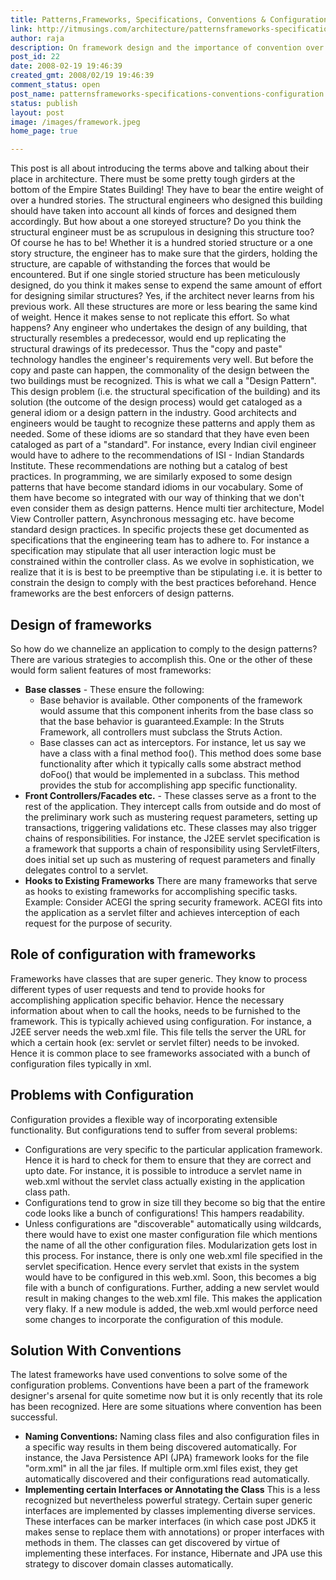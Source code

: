 ```yaml
---
title: Patterns,Frameworks, Specifications, Conventions & Configuration
link: http://itmusings.com/architecture/patternsframeworks-specifications-conventions-configuration
author: raja
description: On framework design and the importance of convention over (and in addition to)configuration
post_id: 22
date: 2008-02-19 19:46:39
created_gmt: 2008/02/19 19:46:39
comment_status: open
post_name: patternsframeworks-specifications-conventions-configuration
status: publish
layout: post
image: /images/framework.jpeg
home_page: true

---
```



This post is all about introducing the terms above and talking about their place in architecture. There must be some pretty tough girders at the bottom of the Empire States Building! They have to bear the entire weight of over a hundred stories. The structural engineers who designed this building should have taken into account all kinds of forces and designed them accordingly. But how about a one storeyed structure? Do you think the structural engineer must be as scrupulous in designing this structure too? Of course he has to be! Whether it is a hundred storied structure or a one story structure, the engineer has to make sure that the girders, holding the structure, are capable of withstanding the forces that would be encountered. But if one single storied structure has been meticulously designed, do you think it makes sense to expend the same amount of effort for designing similar structures? Yes, if the architect never learns from his previous work. All these structures are more or less bearing the same kind of weight. Hence it makes sense to not replicate this effort.  So what happens? Any engineer who undertakes the design of any building, that structurally resembles a predecessor, would end up replicating the structural drawings of its predecessor. Thus the "copy and paste" technology handles the engineer's requirements very well. But before the copy and paste can happen, the commonality of the design between the two buildings must be recognized. This is what we call a "Design Pattern". This design problem (i.e. the structural specification of the building) and its solution (the outcome of the design process) would get cataloged as a general idiom or a design pattern in the industry. Good architects and engineers would be taught to recognize these patterns and apply them as needed. Some of these idioms are so standard that they have even been cataloged as part of a "standard". For instance, every Indian civil engineer would have to adhere to the recommendations of ISI - Indian Standards Institute. These recommendations are nothing but a catalog of best practices. In programming, we are similarly exposed to some design patterns that have become standard idioms in our vocabulary. Some of them have become so integrated with our way of thinking that we don't even consider them as design patterns. Hence multi tier architecture, Model View Controller pattern, Asynchronous messaging etc. have become standard design practices. In specific projects these get documented as specifications that the engineering team has to adhere to. For instance a specification may stipulate that all user interaction logic must be constrained within the controller class. As we evolve in sophistication, we realize that it is is best to be preemptive than be stipulating i.e. it is better to constrain the design to comply with the best practices beforehand. Hence frameworks are the best enforcers of design patterns. 

## Design of frameworks

So how do we channelize an application to comply to the design patterns? There are various strategies to accomplish this. One or the other of these would form salient features of most frameworks: 

  * **Base classes** \- These ensure the following: 
    * Base behavior is available. Other components of the framework would assume that this component inherits from the base class so that the base behavior is guaranteed.Example: In the Struts Framework, all controllers must subclass the Struts Action.
    * Base classes can act as interceptors. For instance, let us say we have a class with a final method foo(). This method does some base functionality after which it typically calls some abstract method doFoo() that would be implemented in a subclass. This method provides the stub for accomplishing app specific functionality.
  * **Front Controllers/Facades etc.** \- These classes serve as a front to the rest of the application. They intercept calls from outside and do most of the preliminary work such as mustering request parameters, setting up transactions, triggering validations etc. These classes may also trigger chains of responsibilities. For instance, the J2EE servlet specification is a framework that supports a chain of responsibility using ServletFilters, does initial set up such as mustering of request parameters and finally delegates control to a servlet.
  * **Hooks to Existing Frameworks** There are many frameworks that serve as hooks to existing frameworks for accomplishing specific tasks. Example: Consider ACEGI the spring security framework. ACEGI fits into the application as a servlet filter and achieves interception of each request for the purpose of security.

## Role of configuration with frameworks

Frameworks have classes that are super generic. They know to process different types of user requests and tend to provide hooks for accomplishing application specific behavior. Hence the necessary information about when to call the hooks, needs to be furnished to the framework. This is typically achieved using configuration. For instance, a J2EE server needs the web.xml file. This file tells the server the URL for which a certain hook (ex: servlet or servlet filter) needs to be invoked. Hence it is common place to see frameworks associated with a bunch of configuration files typically in xml. 

## Problems with Configuration

Configuration provides a flexible way of incorporating extensible functionality. But configurations tend to suffer from several problems: 

  * Configurations are very specific to the particular application framework. Hence it is hard to check for them to ensure that they are correct and upto date. For instance, it is possible to introduce a servlet name in web.xml without the servlet class actually existing in the application class path.
  * Configurations tend to grow in size till they become so big that the entire code looks like a bunch of configurations! This hampers readability.
  * Unless configurations are "discoverable" automatically using wildcards, there would have to exist one master configuration file which mentions the name of all the other configuration files. Modularization gets lost in this process. For instance, there is only one web.xml file specified in the servlet specification. Hence every servlet that exists in the system would have to be configured in this web.xml. Soon, this becomes a big file with a bunch of configurations. Further, adding a new servlet would result in making changes to the web.xml file. This makes the application very flaky. If a new module is added, the web.xml would perforce need some changes to incorporate the configuration of this module.

## Solution With Conventions

The latest frameworks have used conventions to solve some of the configuration problems. Conventions have been a part of the framework designer's arsenal for quite sometime now but it is only recently that its role has been recognized. Here are some situations where convention has been successful. 

  * **Naming Conventions:** Naming class files and also configuration files in a specific way results in them being discovered automatically. For instance, the Java Persistence API (JPA) framework looks for the file "orm.xml" in all the jar files. If multiple orm.xml files exist, they get automatically discovered and their configurations read automatically.
  * **Implementing certain Interfaces or Annotating the Class** This is a less recognized but nevertheless powerful strategy. Certain super generic interfaces are implemented by classes implementing diverse services. These interfaces can be marker interfaces (in which case post JDK5 it makes sense to replace them with annotations) or proper interfaces with methods in them. The classes can get discovered by virtue of implementing these interfaces. For instance, Hibernate and JPA use this strategy to discover domain classes automatically.
